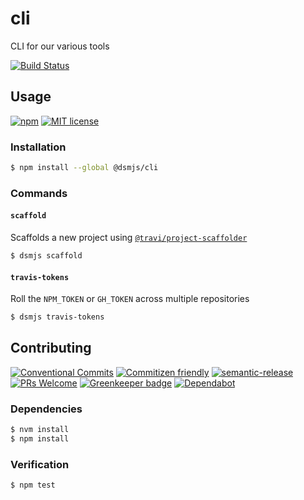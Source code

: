 # cli

CLI for our various tools

<!--status-badges start -->

[![Build Status][ci-badge]][ci-link]

<!--status-badges end -->

## Usage

<!--consumer-badges start -->

[![npm][npm-badge]][npm-link]
[![MIT license][license-badge]][license-link]

<!--consumer-badges end -->

### Installation

```sh
$ npm install --global @dsmjs/cli
```

### Commands

#### `scaffold`

Scaffolds a new project using [`@travi/project-scaffolder`](https://www.npmjs.com/package/@travi/project-scaffolder)

```sh
$ dsmjs scaffold
```

#### `travis-tokens`

Roll the `NPM_TOKEN` or `GH_TOKEN` across multiple repositories

```sh
$ dsmjs travis-tokens
```

## Contributing

<!--contribution-badges start -->

[![Conventional Commits][commit-convention-badge]][commit-convention-link]
[![Commitizen friendly][commitizen-badge]][commitizen-link]
[![semantic-release][semantic-release-badge]][semantic-release-link]
[![PRs Welcome][PRs-badge]][PRs-link]
[![Greenkeeper badge](https://badges.greenkeeper.io/dsmjs/cli.svg)](https://greenkeeper.io/)
[![Dependabot][dependabot-badge]][dependabot-link]

<!--contribution-badges end -->

### Dependencies

```sh
$ nvm install
$ npm install
```

### Verification

```sh
$ npm test
```

[npm-link]: https://www.npmjs.com/package/cli

[npm-badge]: https://img.shields.io/npm/v/cli.svg

[license-link]: LICENSE

[license-badge]: https://img.shields.io/github/license/dsmjs/cli.svg

[ci-link]: https://travis-ci.com/dsmjs/cli

[ci-badge]: https://img.shields.io/travis/com/dsmjs/cli/master.svg

[commit-convention-link]: https://conventionalcommits.org

[commit-convention-badge]: https://img.shields.io/badge/Conventional%20Commits-1.0.0-yellow.svg

[commitizen-link]: http://commitizen.github.io/cz-cli/

[commitizen-badge]: https://img.shields.io/badge/commitizen-friendly-brightgreen.svg

[semantic-release-link]: https://github.com/semantic-release/semantic-release

[semantic-release-badge]: https://img.shields.io/badge/%20%20%F0%9F%93%A6%F0%9F%9A%80-semantic--release-e10079.svg

[PRs-link]: http://makeapullrequest.com

[PRs-badge]: https://img.shields.io/badge/PRs-welcome-brightgreen.svg

[dependabot-link]: https://dependabot.com/

[dependabot-badge]: https://badgen.net/dependabot/dsmjs/cli/?icon=dependabot
